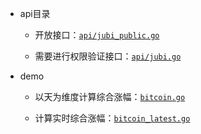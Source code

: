* api目录

    * 开放接口：[`api/jubi_public.go`](/api/jubi_public.go)
    
    * 需要进行权限验证接口：[`api/jubi.go`](/api/jubi.go)

* demo
    
    * 以天为维度计算综合涨幅：[`bitcoin.go`](/bitcoin.go)

    * 计算实时综合涨幅：[`bitcoin_latest.go`](/bitcoin_latest.go)